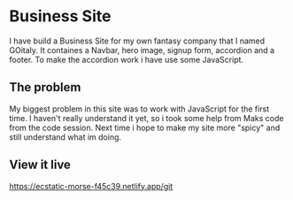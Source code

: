 # Business Site

I have build a Business Site for my own fantasy company that I named GOitaly. It containes a Navbar, hero image, signup form, accordion and a footer. To make the accordion work i have use some JavaScript.

## The problem

My biggest problem in this site was to work with JavaScript for the first time. I haven't really understand it yet, so i took some help from Maks code from the code session. Next time i hope to make my site more "spicy" and still understand what im doing. 


## View it live
https://ecstatic-morse-f45c39.netlify.app/git
